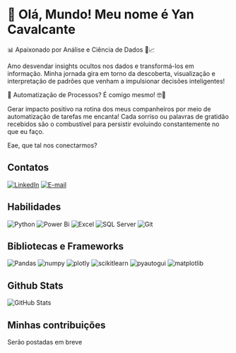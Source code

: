 # **👋 Olá, Mundo!** **Meu nome é Yan Cavalcante**                             
📊 Apaixonado por Análise e Ciência de Dados 🧪📈

Amo desvendar insights ocultos nos dados e transformá-los em informação. Minha jornada gira em torno da descoberta, visualização e interpretação de padrões que venham a impulsionar decisões inteligentes!

🤖 Automatização de Processos? É comigo mesmo! 🤓🔧

Gerar impacto positivo na rotina dos meus companheiros por meio de automatização de tarefas me encanta! Cada sorriso ou palavras de gratidão recebidos são o combustível para persistir evoluindo constantemente no que eu faço.
 
 Eae, que tal nos conectarmos? 

## Contatos
[![LinkedIn](https://img.shields.io/badge/LinkedIn-white?style=for-the-badge&logo=linkedin&logoColor=0E76A8)](https://www.linkedin.com/in/yancavalcante27/)
[![E-mail](https://img.shields.io/badge/-Email-087DD9?style=for-the-badge&logo=microsoft-outlook&logoColor=white)](mailto:yanbreno27@gmail.com)
## Habilidades
![Python](https://img.shields.io/badge/Python-FFCC08?style=for-the-badge&logo=python)
![Power Bi](https://img.shields.io/badge/Power_BI-000?style=for-the-badge&logo=powerbi&logoColor=yellow)
![Excel](https://img.shields.io/badge/Excel-1c7a27?style=for-the-badge&logo=microsoft-excel)
![SQL Server](https://img.shields.io/badge/SQL%20Server-AC2329?style=for-the-badge&logo=microsoft-sql-server)
![Git](https://img.shields.io/badge/GIT-F05639?style=for-the-badge&logo=git&logoColor=black)
## Bibliotecas e Frameworks
![Pandas](https://img.shields.io/badge/Pandas-1A0F59?style=for-the-badge&logo=pandas)
![numpy](https://img.shields.io/badge/Numpy-53AED1?style=for-the-badge&logo=numpy)
![plotly](https://img.shields.io/badge/Plotly-18A0FF?style=for-the-badge&logo=plotly)
![scikitlearn](https://img.shields.io/badge/scikitlearn-F89C3F?style=for-the-badge&logo=scikitlearn&logoColor=blue)
![pyautogui](https://img.shields.io/badge/pyautogui-black?style=for-the-badge&logo=python)
![matplotlib](https://img.shields.io/badge/matplotlib-white?style=for-the-badge&logo=python)
## Github Stats
![GitHub Stats](https://github-readme-stats.vercel.app/api?username=Yan2024&theme=transparent&bg_color=000&border_color=30A3DC&show_icons=true&icon_color=30A3DC&title_color=E94D5F&text_color=FFF&hide_title=true)
## Minhas contribuições 
Serão postadas em breve